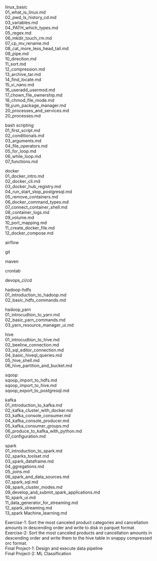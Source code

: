 
linux_basic  
01_what_is_linux.md    
02_pwd_ls_history_cd.md    
03_variables.md    
04_PATH_which_types.md    
05_regex.md    
06_mkdir_touch_rm.md    
07_cp_mv_rename.md    
08_cat_more_less_head_tail.md    
09_pipe.md    
10_direction.md    
11_sort.md    
12_compression.md    
13_archive_tar.md    
14_find_locate.md    
15_vi_nano.md    
16_useradd_usermod.md    
17_chown_file_ownership.md    
18_chmod_file_mode.md    
19_yum_package_manager.md    
20_processes_and_services.md    
20_processes.md  

bash scripting  
01_first_script.md  
02_conditionals.md  
03_arguments.md  
04_file_operators.md  
05_for_loop.md  
06_while_loop.md  
07_functions.md  

docker  
01_docker_intro.md  
02_docker_cli.md  
03_docker_hub_registry.md  
04_run_start_stop_postgresql.md  
05_remove_containers.md  
06_docker_command_types.md  
07_connect_container_shell.md  
08_container_logs.md  
09_volume.md  
10_port_mapping.md  
11_create_docker_file.md  
12_docker_compose.md  

airflow  

git  

maven  

crontab  

devops_ci/cd  


hadoop-hdfs	  
01_introduction_to_hadoop.md   
02_basic_hdfs_commands.md   
	
hadoop_yarn  
01_introcudtion_to_yarn.md   
02_basic_yarn_commands.md   
03_yarn_resource_manager_ui.md   

hive   
01_introcudtion_to_hive.md   
02_beeline_connection.md   
03_sql_editor_connection.md   
04_basic_hiveql_queries.md   
05_hive_shell.md   
06_hive_partition_and_bucket.md   

	
sqoop   
sqoop_import_to_hdfs.md   
sqoop_import_to_hive.md   
sqoop_export_to_postgresql.md   
	
kafka  
01_introduction_to_kafka.md   
02_kafka_cluster_with_docker.md   
03_kafka_console_consumer.md   
04_kafka_console_producer.md   
05_kafka_consumer_groups.md   
06_produce_to_kafka_with_python.md  
07_configuration.md   

	
spark  
01_introduction_to_spark.md   
02_sparks_toolset.md   
03_spark_dataframe.md   
04_ggregations.md   
05_joins.md   
06_spark_and_data_sources.md   
07_spark_sql.md   
08_spark_cluster_modes.md   
09_develop_and_submit_spark_applications.md   
10_spark_ui.md   
11_data_generator_for_streaming.md   
12_spark_streaming.md   
13_spark Machine_learning.md   
	
Exercise-1: Sort the most canceled product categories and cancellation amounts in descending order and write to disk in parquet format.  
Exercise-2: Sort the most canceled products and cancellation amounts in descending order and write them to the hive table in snappy compressed orc format.  
Final Project-1: Design and execute data pipeline   
Final Project-2: ML Classification  
